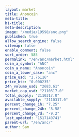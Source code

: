 ```yaml
---
layout: market
title: Anoncoin
meta-title: 
h1-title: 
meta-description: 
image: "/media/19598/anc.png"
published: true
allow_search_engine: false
sitemap: false
enable_comment: false
sort_order: 585
permalink: "/en/anc/market.html"
coin_a_symbol: "ANC"
coin_a_name: "Anoncoin"
coin_a_lower_case: "anc"
price_usd: "2.76116"
price_btc: "0.000235"
24h_volume_usd: "2683.61"
market_cap_usd: "2110317.0"
total_supply: "2110317.0"
available_supply: "2110317.0"
percent_change_1h: "7.25"
percent_change_24h: "8.58"
percent_change_7d: "-9.2"
last_updated: "1517140741"
parent-url: "/en/anc/"
author: Sam
---
```


